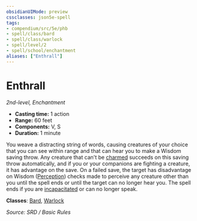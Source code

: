 ```yaml
---
obsidianUIMode: preview
cssclasses: json5e-spell
tags:
- compendium/src/5e/phb
- spell/class/bard
- spell/class/warlock
- spell/level/2
- spell/school/enchantment
aliases: ["Enthrall"]
---
```

# Enthrall
*2nd-level, Enchantment*  

- **Casting time:** 1 action
- **Range:** 60 feet
- **Components:** V, S
- **Duration:** 1 minute

You weave a distracting string of words, causing creatures of your choice that you can see within range and that can hear you to make a Wisdom saving throw. Any creature that can't be [charmed](rules/conditions.md#charmed) succeeds on this saving throw automatically, and if you or your companions are fighting a creature, it has advantage on the save. On a failed save, the target has disadvantage on Wisdom ([Perception](rules/skills.md#Perception)) checks made to perceive any creature other than you until the spell ends or until the target can no longer hear you. The spell ends if you are [incapacitated](rules/conditions.md#incapacitated) or can no longer speak.

**Classes**: [Bard](bard.md), [Warlock](warlock.md)

*Source: SRD / Basic Rules*
